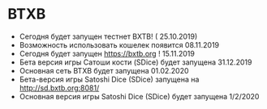 # BTXB

- Сегодня будет запущен тестнет BXTB! ( 25.10.2019)
- Возможность использовать кошелек появится 08.11.2019
- Сегодня будет запущен https://bxtb.org ! 15.11.2019
- Бета версия игры Сатоши кости (SDice) будет запущена 31.12.2019
- Основная сеть BTXB будет запущена 01.02.2020
- Бета-версия игры Satoshi Dice (SDice) запущена на http://sd.bxtb.org:8081/
- Основная версия игры Satoshi Dice (SDice) будет запущена 1/2/2020

